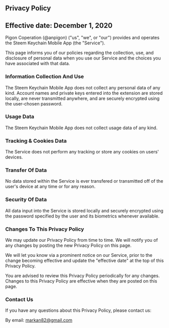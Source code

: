 ## Privacy Policy
## Effective date: December 1, 2020

Pigon Coperation (@anpigon) ("us", "we", or "our") provides and operates the Steem Keychain Mobile App (the "Service").

This page informs you of our policies regarding the collection, use, and disclosure of personal data when you use our Service and the choices you have associated with that data.

### Information Collection And Use
The Steem Keychain Mobile App does not collect any personal data of any kind. Account names and private keys entered into the extension are stored locally, are never transmitted anywhere, and are securely encrypted using the user-chosen password.

### Usage Data
The Steem Keychain Mobile App does not collect usage data of any kind.

### Tracking & Cookies Data
The Service does not perform any tracking or store any cookies on users' devices.

### Transfer Of Data
No data stored within the Service is ever transfered or transmitted off of the user's device at any time or for any reason.

### Security Of Data
All data input into the Service is stored locally and securely encrypted using the password specified by the user and its biometrics whenever available.

### Changes To This Privacy Policy
We may update our Privacy Policy from time to time. We will notify you of any changes by posting the new Privacy Policy on this page.

We will let you know via a prominent notice on our Service, prior to the change becoming effective and update the "effective date" at the top of this Privacy Policy.

You are advised to review this Privacy Policy periodically for any changes. Changes to this Privacy Policy are effective when they are posted on this page.

### Contact Us
If you have any questions about this Privacy Policy, please contact us:

By email: markan82@gmail.com
